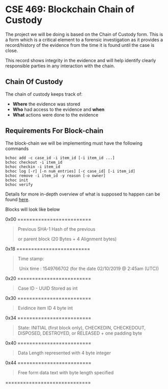 # CSE 469: Blockchain Chain of Custody

The project we will be doing is based on the Chain of Custody form. This is a form which is a critical element to a forensic investigation as it provides a record/history of the evidence from the time it is found until the case is close. 

This record shows integrity in the evidence and will help identify clearly responsible parties in any interaction with the chain.

## Chain Of Custody

The chain of custody keeps track of:

- **Where** the evidence was stored
- **Who** had access to the evidence and **when**
- **What** actions were done to the evidence

## Requirements For Block-chain

The block-chain we will be implementing must have the following commands

```
bchoc add -c case_id -i item_id [-i item_id ...]
bchoc checkout -i item_id
bchoc checkin -i item_id
bchoc log [-r] [-n num_entries] [-c case_id] [-i item_id]
bchoc remove -i item_id -y reason [-o owner]
bchoc init
bchoc verify
```

Details for more in-depth overview of what is supposed to happen can be found [here](https://sites.google.com/view/jjbaek/group-project). 

Blocks will look like below

0x00 =========================

> Previous SHA-1 Hash of the previous
>
> or parent block (20 Bytes + 4 Alignment bytes)

0x18 =========================

> Time stamp:
>
> ​	Unix time : 1549766702 (for the date 02/10/2019 @ 2:45am (UTC))

0x20 =========================

> Case ID - UUID Stored as int

0x30 =========================

> Evidince item ID 4 byte int

0x34 =========================

> State: INITIAL (first block only), CHECKEDIN, CHECKEDOUT, DISPOSED, DESTROYED, or RELEASED + one  padding byte

0x40 =========================

> Data Length represented with 4 byte integer

0x44 =========================

> Free form data text with byte length specified

=============================

